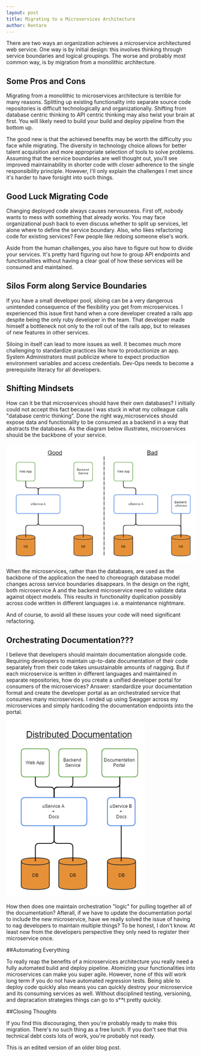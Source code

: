 ```yaml
---
layout: post
title: Migrating to a Microservices Architecture
author: Rentaro
---
```


There are two ways an organization achieves a microservice architectured web service. One way is by initial design: this involves thinking through service boundaries and logical groupings. The worse and probably most common way, is by migration from a monolithic architecture.

## Some Pros and Cons

Migrating from a monolithic to microservices architecture is terrible for many reasons. Splitting up existing functionality into separate source code repositories is difficult technologically and organizationally. Shifting from database centric thinking to API centric thinking may also twist your brain at first. You will likely need to build your build and deploy pipeline from the bottom up.

The good new is that the achieved benefits may be worth the difficulty you face while migrating. The diversity in technology choice allows for better talent acquisition and more appropriate selection of tools to solve problems. Assuming that the service boundaries are well thought out, you'll see improved maintainability in shorter code with closer adherence to the single responsibility principle. However, I'll only explain the challenges I met since it's harder to have forsight into such things.

## Good Luck Migrating Code

Changing deployed code always causes nervousness. First off, nobody wants to mess with something that already works. You may face organizational push back to even discuss whether to split up services, let alone where to define the service boundary. Also, who likes refactoring code for existing services? Few people like redoing someone else's work.

Aside from the human challenges, you also have to figure out how to divide your services. It's pretty hard figuring out how to group API endpoints and functionalities without having a clear goal of how these services will be consumed and maintained.

## Silos Form along Service Boundaries

If you have a small developer pool, siloing can be a very dangerous unintended consequence of the flexibility you get from microservices. I experienced this issue first hand when a core developer created a rails app despite being the only ruby developer in the team. That developer made himself a bottleneck not only to the roll out of the rails app, but to releases of new features in other services.

Siloing in itself can lead to more issues as well. It becomes much more challenging to standardize practices like how to productionize an app. System Administrators must publicize where to expect production environment variables and access credentials. Dev-Ops needs to become a prerequisite literacy for all developers.

## Shifting Mindsets 

How can it be that microservices should have their own databases? I initially could not accept this fact because I was stuck in what my colleague calls "database centric thinking". Done the right way,microservices should expose data and functionality to be consumed as a backend in a way that abstracts the databases. As the diagram below illustrates, microservices should be the backbone of your service.

![diagram](/img/2015-05-21-database-centric-thinking.png)

When the microservices, rather than the databases, are used as the backbone of the application the need to choreograph database model changes across service boundaries disappears. In the design on the right, both microservice A and the backend microservice need to validate data against object models. This results in functionality duplication possibly across code written in different languages i.e. a maintenance nightmare.

And of course, to avoid all these issues your code will need significant refactoring.

## Orchestrating Documentation???

I believe that developers should maintain documentation alongside code. Requiring developers to maintain up-to-date documentation of their code separately from their code takes unsustainable amounts of nagging. But if each microservice is written in different languages and maintained in separate repositories, how do you create a unified developer portal for consumers of the microservices? Answer: standardize your documentation format and create the developer portal as an orchestrated service that consumes many microservices. I ended up using Swagger across my microservices and simply hardcoding the documentation endpoints into the portal.

![diagram](/img/2015-05-21-distributed-documentation.png)

How then does one maintain orchestration "logic" for pulling together all of the documentation? Afterall, if we have to update the documentation portal to include the new microservice, have we really solved the issue of having to nag developers to maintain multiple things? To be honest, I don't know. At least now from the developers perspective they only need to register their microservice once.

##Automating Everything

To really reap the benefits of a microservices architecture you really need a fully automated bulid and deploy pipeline. Atomizing your functionalities into microservices can make you super agile. However, none of this will work long term if you do not have automated regression tests. Being able to deploy code quickly also means you can quickly destroy your microservice and its consuming services as well. Without disciplined testing, versioning, and depracation strategies things can go to s**t pretty quickly.

##Closing Thoughts

If you find this discouraging, then you're probably ready to make this migration. There's no such thing as a free lunch. If you don't see that this technical debt costs lots of work, you're probably not ready.

This is an edited version of an older blog post.
